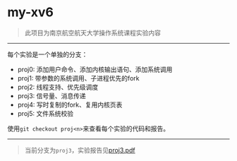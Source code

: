 # my-xv6

> 此项目为南京航空航天大学操作系统课程实验内容

---

每个实验是一个单独的分支：

* proj0: 添加用户命令、添加内核输出语句、添加系统调用
* proj1: 带参数的系统调用、子进程优先的fork
* proj2: 线程支持、优先级调度
* proj3: 信号量、消息传递
* proj4: 写时复制的fork、复用内核页表
* proj5: 文件系统校验

使用`git checkout proj<n>`来查看每个实验的代码和报告。

---

> 当前分支为`proj3`，实验报告见[proj3.pdf](https://github.com/ClubieDong/my-xv6/blob/proj3/proj3.pdf)
